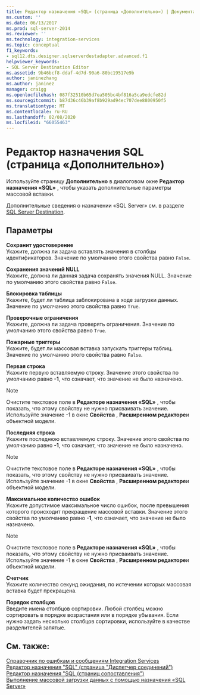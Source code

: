 ```yaml
---
title: Редактор назначения «SQL» (страница «Дополнительно») | Документация Майкрософт
ms.custom: ''
ms.date: 06/13/2017
ms.prod: sql-server-2014
ms.reviewer: ''
ms.technology: integration-services
ms.topic: conceptual
f1_keywords:
- sql12.dts.designer.sqlserverdestadapter.advanced.f1
helpviewer_keywords:
- SQL Server Destination Editor
ms.assetid: 9b46bcf8-ddaf-4d7d-90a6-80bc19517e9b
author: janinezhang
ms.author: janinez
manager: craigg
ms.openlocfilehash: 087f32510b65d7ea505bc4bf816a5ca9edcfe82d
ms.sourcegitcommit: b87d36c46b39af8b929ad94ec707dee8800950f5
ms.translationtype: MT
ms.contentlocale: ru-RU
ms.lasthandoff: 02/08/2020
ms.locfileid: "66055463"
---
```

# <a name="sql-destination-editor-advanced-page"></a>Редактор назначения SQL (страница «Дополнительно»)
  Используйте страницу **Дополнительно** в диалоговом окне **Редактор назначения «SQL»** , чтобы указать дополнительные параметры массовой вставки.  
  
 Дополнительные сведения о назначении «SQL Server» см. в разделе [SQL Server Destination](data-flow/sql-server-destination.md).  
  
## <a name="options"></a>Параметры  
 **Сохранит удостоверение**  
 Укажите, должна ли задача вставлять значения в столбцы идентификаторов. Значение по умолчанию этого свойства равно `False`.  
  
 **Сохранения значений NULL**  
 Укажите, должна ли данная задача сохранять значения NULL. Значение по умолчанию этого свойства равно `False`.  
  
 **Блокировка таблицы**  
 Укажите, будет ли таблица заблокирована в ходе загрузки данных. Значение по умолчанию этого свойства равно `True`.  
  
 **Проверочные ограничения**  
 Укажите, должна ли задача проверять ограничения. Значение по умолчанию этого свойства равно `True`.  
  
 **Пожарные триггеры**  
 Укажите, будет ли массовая вставка запускать триггеры таблиц. Значение по умолчанию этого свойства равно `False`.  
  
 **Первая строка**  
 Укажите первую вставляемую строку. Значение этого свойства по умолчанию равно **-1**, что означает, что значение не было назначено.  
  
> [!NOTE]  
>  Очистите текстовое поле в **Редакторе назначения «SQL»** , чтобы показать, что этому свойству не нужно присваивать значение. Используйте значение -1 в окне **Свойства** , **Расширенном редакторе**и объектной модели.  
  
 **Последняя строка**  
 Укажите последнюю вставляемую строку. Значение этого свойства по умолчанию равно **-1**, что означает, что значение не было назначено.  
  
> [!NOTE]  
>  Очистите текстовое поле в **Редакторе назначения «SQL»** , чтобы показать, что этому свойству не нужно присваивать значение. Используйте значение -1 в окне **Свойства** , **Расширенном редакторе**и объектной модели.  
  
 **Максимальное количество ошибок**  
 Укажите допустимое максимальное число ошибок, после превышения которого происходит прекращение массовой вставки. Значение этого свойства по умолчанию равно **-1**, что означает, что значение не было назначено.  
  
> [!NOTE]  
>  Очистите текстовое поле в **Редакторе назначения «SQL»** , чтобы показать, что этому свойству не нужно присваивать значение. Используйте значение -1 в окне **Свойства** , **Расширенном редакторе**и объектной модели.  
  
 **Счетчик**  
 Укажите количество секунд ожидания, по истечении которых массовая вставка будет прекращена.  
  
 **Порядок столбцов**  
 Введите имена столбцов сортировки. Любой столбец можно сортировать в порядке возрастания или в порядке убывания. Если нужно задать несколько столбцов сортировки, используйте в качестве разделителей запятые.  
  
## <a name="see-also"></a>См. также:  
 [Справочник по ошибкам и сообщениям Integration Services](../../2014/integration-services/integration-services-error-and-message-reference.md)   
 [Редактор назначения "SQL" &#40;страница "Диспетчер соединений"&#41;](../../2014/integration-services/sql-destination-editor-connection-manager-page.md)   
 [Редактор назначения "SQL &#40;страниц сопоставления"&#41;](../../2014/integration-services/sql-destination-editor-mappings-page.md)   
 [Выполнение массовой загрузки данных с помощью назначения «SQL Server»](data-flow/bulk-load-data-by-using-the-sql-server-destination.md)  
  
  
